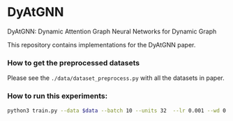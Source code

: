 # DyAtGNN
DyAtGNN: Dynamic Attention Graph Neural Networks for Dynamic Graph

This repository contains implementations for the DyAtGNN paper.

### How to get the preprocessed datasets
Please see the `./data/dataset_preprocess.py` with all the datasets in paper.

### How to run this experiments:
```bash
python3 train.py --data $data --batch 10 --units 32  --lr 0.001 --wd 0.0001
```
